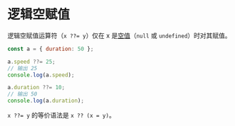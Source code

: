# 逻辑空赋值

逻辑空赋值运算符（`x ??= y`）仅在 x 是[空值](../../base/js/usage.html#空值)（`null` 或 `undefined`）时对其赋值。

```js
const a = { duration: 50 };

a.speed ??= 25;
// 输出 25
console.log(a.speed);

a.duration ??= 10;
// 输出 50
console.log(a.duration);
```

`x ??= y` 的等价语法是 `x ?? (x = y)`。

